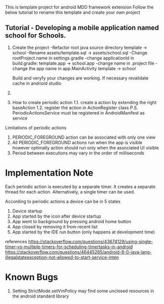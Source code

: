 This is template project for android MDD framework extension
Follow the below tutorial to rename this template and create your own project 

Tutorial - Developing a mobile application named school for Schools.
---------

1. Create the project
   -Refactor root java source directory template -> school
   -Rename assets/template.sql -> assets/school.sql
   -Change rootProject.name in settings.gradle
   -change applicationId in build.gradle: template.app -> school.app
   -change name in .project file
   -change the app name in app.MainActivity   template -> school

   Build and veryfy your changes are working. If necessary revalidate cache in andrioid studio

2.








1. How to create periodic action
1.1. create a action by extending the right baseAction
1.2. register the action in ActionRegister class
P.S. PeriodicActionsService must be registered in AndroidManifest as service


Limitations of periodic actions
1. PERIODIC_FOREGROUND action can be associated with only one view
2. All PERIODIC_FOREGROUND actions run when the app is visible however
optimally action should run only when the associated UI visible
3. Period between executions may vary in the order of milliseconds


Implementation Note
===================
Each periodic action is executed by a separate timer. It creates a separate thread for each action.
Alternatively, a single timer can be used.

According to periodic actions a device can be in 5 states
1. Device startup
2. App started by the icon after device startup
3. App went to background by pressing android home button
4. App closed by removing it from recent list
5. App started by the IDE run button (only happens at development time)


references
https://stackoverflow.com/questions/43674129/using-single-timer-vs-multiple-timers-for-scheduling-timertasks-in-android
https://stackoverflow.com/questions/46445265/android-8-0-java-lang-illegalstateexception-not-allowed-to-start-service-inten




Known Bugs
===========
1. Setting StrictMode.setVmPolicy  may find some unclosed resources in the android standard library